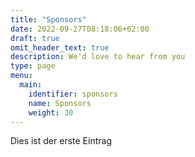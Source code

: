```yaml
---
title: "Sponsors"
date: 2022-09-27T08:18:06+02:00
draft: true
omit_header_text: true
description: We'd love to hear from you
type: page
menu:
  main:
    identifier: sponsors
    name: Sponsors
    weight: 30
---
```


Dies ist der erste Eintrag
